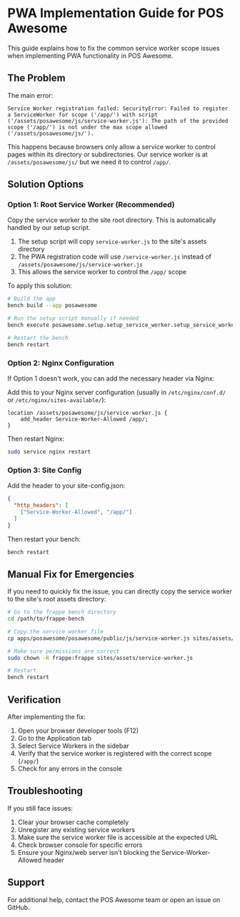 # PWA Implementation Guide for POS Awesome

This guide explains how to fix the common service worker scope issues when implementing PWA functionality in POS Awesome.

## The Problem

The main error:
```
Service Worker registration failed: SecurityError: Failed to register a ServiceWorker for scope ('/app/') with script ('/assets/posawesome/js/service-worker.js'): The path of the provided scope ('/app/') is not under the max scope allowed ('/assets/posawesome/js/').
```

This happens because browsers only allow a service worker to control pages within its directory or subdirectories. Our service worker is at `/assets/posawesome/js/` but we need it to control `/app/`.

## Solution Options

### Option 1: Root Service Worker (Recommended)

Copy the service worker to the site root directory. This is automatically handled by our setup script.

1. The setup script will copy `service-worker.js` to the site's assets directory
2. The PWA registration code will use `/service-worker.js` instead of `/assets/posawesome/js/service-worker.js`
3. This allows the service worker to control the `/app/` scope

To apply this solution:

```bash
# Build the app
bench build --app posawesome

# Run the setup script manually if needed
bench execute posawesome.setup.setup_service_worker.setup_service_worker

# Restart the bench
bench restart
```

### Option 2: Nginx Configuration

If Option 1 doesn't work, you can add the necessary header via Nginx:

Add this to your Nginx server configuration (usually in `/etc/nginx/conf.d/` or `/etc/nginx/sites-available/`):

```nginx
location /assets/posawesome/js/service-worker.js {
    add_header Service-Worker-Allowed /app/;
}
```

Then restart Nginx:

```bash
sudo service nginx restart
```

### Option 3: Site Config

Add the header to your site-config.json:

```json
{
  "http_headers": [
    ["Service-Worker-Allowed", "/app/"]
  ]
}
```

Then restart your bench:

```bash
bench restart
```

## Manual Fix for Emergencies

If you need to quickly fix the issue, you can directly copy the service worker to the site's root assets directory:

```bash
# Go to the frappe bench directory
cd /path/to/frappe-bench

# Copy the service worker file
cp apps/posawesome/posawesome/public/js/service-worker.js sites/assets/service-worker.js

# Make sure permissions are correct
sudo chown -R frappe:frappe sites/assets/service-worker.js

# Restart
bench restart
```

## Verification

After implementing the fix:

1. Open your browser developer tools (F12)
2. Go to the Application tab
3. Select Service Workers in the sidebar
4. Verify that the service worker is registered with the correct scope (`/app/`)
5. Check for any errors in the console

## Troubleshooting

If you still face issues:

1. Clear your browser cache completely
2. Unregister any existing service workers
3. Make sure the service worker file is accessible at the expected URL
4. Check browser console for specific errors
5. Ensure your Nginx/web server isn't blocking the Service-Worker-Allowed header

## Support

For additional help, contact the POS Awesome team or open an issue on GitHub. 